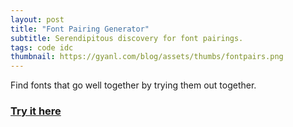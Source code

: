 ```yaml
---
layout: post
title: "Font Pairing Generator"
subtitle: Serendipitous discovery for font pairings.
tags: code idc
thumbnail: https://gyanl.com/blog/assets/thumbs/fontpairs.png
---
```



Find fonts that go well together by trying them out together.

### [Try it here](https://fontfinder.tech/)
